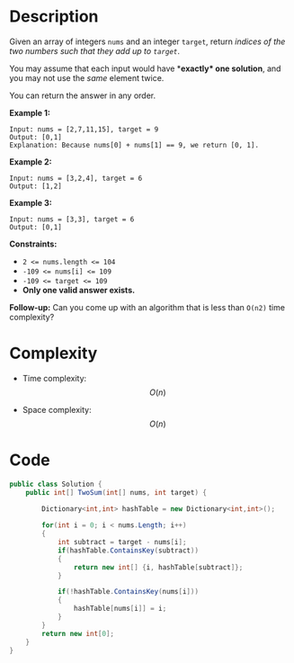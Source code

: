 # Description

Given an array of integers `nums` and an integer `target`, return *indices of the two numbers such that they add up to `target`*.

You may assume that each input would have ***exactly\* one solution**, and you may not use the *same* element twice.

You can return the answer in any order.

 

**Example 1:**

```
Input: nums = [2,7,11,15], target = 9
Output: [0,1]
Explanation: Because nums[0] + nums[1] == 9, we return [0, 1].
```

**Example 2:**

```
Input: nums = [3,2,4], target = 6
Output: [1,2]
```

**Example 3:**

```
Input: nums = [3,3], target = 6
Output: [0,1]
```

 

**Constraints:**

- `2 <= nums.length <= 104`
- `-109 <= nums[i] <= 109`
- `-109 <= target <= 109`
- **Only one valid answer exists.**

 

**Follow-up:** Can you come up with an algorithm that is less than `O(n2)` time complexity?

# Complexity
- Time complexity: $$O(n)$$
<!-- Add your time complexity here, e.g. $$O(n)$$ -->

- Space complexity: $$O(n)$$
<!-- Add your space complexity here, e.g. $$O(n)$$ -->

# Code
```C#
public class Solution {
    public int[] TwoSum(int[] nums, int target) {
        
        Dictionary<int,int> hashTable = new Dictionary<int,int>();

        for(int i = 0; i < nums.Length; i++)
        {
            int subtract = target - nums[i];
            if(hashTable.ContainsKey(subtract))
            {
                return new int[] {i, hashTable[subtract]};
            }

            if(!hashTable.ContainsKey(nums[i]))
            {
                hashTable[nums[i]] = i;
            }
        }
        return new int[0];
    }
}
```